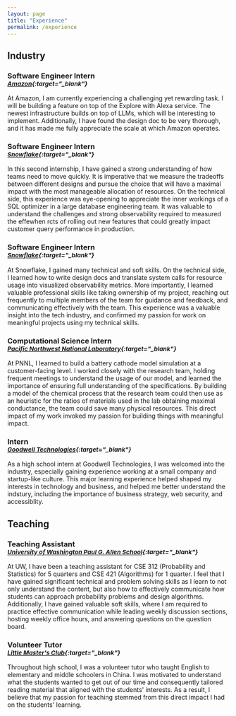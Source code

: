 ```yaml
---
layout: page
title: "Experience"
permalink: /experience
---
```


## Industry

### Software Engineer Intern<br><sup><em>[Amazon](https://www.aboutamazon.com/){:target="_blank"}</em></sup>

At Amazon, I am currently experiencing a challenging yet rewarding task. I will be building a feature on top of the Explore with Alexa service. The newest infrastructure builds on top of LLMs, which will be interesting to implement. Additionally, I have found the design doc to be very thorough, and it has made me fully appreciate the scale at which Amazon operates.

### Software Engineer Intern<br><sup><em>[Snowflake](https://www.snowflake.com/en/){:target="_blank"}</em></sup>

In this second internship, I have gained a strong understanding of how teams need to move quickly. It is imperative that we measure the tradeoffs between different designs and pursue the choice that will have a maximal impact with the most manageable allocation of resources. On the technical side, this experience was eye-opening to appreciate the inner workings of a SQL optimizer in a large database engineering team. It was valuable to understand the challenges and strong observability required to measured the effewhen rcts of rolling out new features that could greatly impact customer query performance in production.

### Software Engineer Intern<br><sup><em>[Snowflake](https://www.snowflake.com/en/){:target="_blank"}</em></sup>

At Snowflake, I gained many technical and soft skills. On the technical side, I learned how to write design docs and translate system calls for resource usage into visualized observability metrics. More importantly, I learned valuable professional skills like taking ownership of my project, reaching out frequently to multiple members of the team for guidance and feedback, and communicating effectively with the team. This experience was a valuable insight into the tech industry, and confirmed my passion for work on meaningful projects using my technical skills.

### Computational Science Intern<br><sup><em>[Pacific Northwest National Laboratory](https://www.pnnl.gov/){:target="_blank"}</em></sup>

At PNNL, I learned to build a battery cathode model simulation at a customer-facing level. I worked closely with the research team, holding frequent meetings to understand the usage of our model, and learned the importance of ensuring full understanding of the specifications. By building a model of the chemical process that the research team could then use as an heuristic for the ratios of materials used in the lab obtaining maximal conductance, the team could save many physical resources. This direct impact of my work invoked my passion for building things with meaningful impact.

### Intern<br><sup><em>[Goodwell Technologies](https://www.goodwelltech.com/){:target="_blank"}</em></sup>

As a high school intern at Goodwell Technologies, I was welcomed into the industry, especially gaining experience working at a small company and startup-like culture. This major learning experience helped shaped my interests in technology and business, and helped me better understand the indstury, including the importance of business strategy, web security, and accessiblity.

## Teaching

### Teaching Assistant<br><sup><em>[University of Washington Paul G. Allen School](https://www.cs.washington.edu/){:target="_blank"}</em></sup>

At UW, I have been a teaching assistant for CSE 312 (Probability and Statistics) for 5 quarters and CSE 421 (Algorithms) for 1 quarter. I feel that I have gained significant technical and problem solving skills as I learn to not only understand the content, but also how to effectively communicate how students can approach probability problems and design algorithms. Additionally, I have gained valuable soft skills, where I am required to practice effective communication while leading weekly discussion sections, hosting weekly office hours, and answering questions on the question board. 

### Volunteer Tutor<br><sup><em>[Little Master's Club](https://littlemastersclub.org/){:target="_blank"}</em></sup>

Throughout high school, I was a volunteer tutor who taught English to elementary and middle schoolers in China. I was motivated to understand what the students wanted to get out of our time and consequently tailored reading material that aligned with the students' interests. As a result, I believe that my passion for teaching stemmed from this direct impact I had on the students' learning. 
